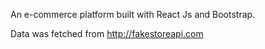 An e-commerce platform built with React Js and Bootstrap. 

Data was fetched from http://fakestoreapi.com 
